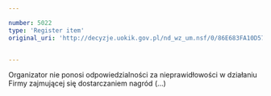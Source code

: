 ```yaml
---

number: 5022
type: 'Register item'
original_uri: 'http://decyzje.uokik.gov.pl/nd_wz_um.nsf/0/86E683FA10D57814C1257B9C002B6A10?OpenDocument'


---
```


Organizator nie ponosi odpowiedzialności za nieprawidłowości w działaniu Firmy zajmującej się dostarczaniem nagród (...)
